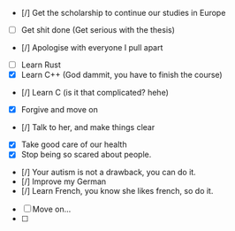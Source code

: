 - [/] Get the scholarship to continue our studies in Europe
- [ ] Get shit done (Get serious with the thesis)
- [/] Apologise with everyone I pull apart
- [ ] Learn Rust 
- [x] Learn C++ (God dammit, you have to finish the course)
- [/] Learn C (is it that complicated? hehe)
- [x] Forgive and move on
- [/] Talk to her, and make things clear 
- [x] Take good care of our health 
- [x] Stop being so scared about people. 
- [/] Your autism is not a drawback, you can do it. 
- [/] Improve my German 
- [/] Learn French, you know she likes french, so do it. 
- [ ] Move on... 
- [ ] 